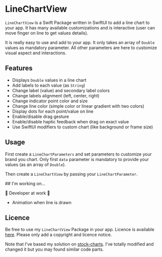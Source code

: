 # LineChartView

`LineChartView` is a Swift Package written in SwiftUI to add a line chart to your app. It has many available customizations and is interactive (user can move finger on line to get values details).

It is really easy to use and add to your app. It only takes an array of `Double` values as mandatory parameter. All other parameters are here to customize visual aspect and interactions.

## Features

- Displays `Double` values in a line chart
- Add labels to each value (as `String`)
- Change label (value) and secondary label colors
- Change labels alignment (left, center, right)
- Change indicator point color and size
- Change line color (simple color or linear gradient with two colors)
- Display dots for each point/value on line
- Enable/disable drag gesture
- Enable/disable haptic feedback when drag on exact value
- Use SwiftUI modifiers to custom chart (like background or frame size)

## Usage

First create a `LineChartParameters` and set parameters to customize your brand you chart. Only first `data` parameter is mandatory to provide your values (as an array of `Double`).

Then create a `LineChartView` by passing your `LineChartParameter`.

## I'm working on...

🚧 Developer at work 🚧

- Animation when line is drawn


## Licence

Be free to use my `LineChartView` Package in your app. Licence is available [here](https://github.com/Jonathan-Gander/LineChartView/blob/main/LICENSE). Please only add a copyright and licence notice.

Note that I've based my solution on [stock-charts](https://github.com/denniscm190/stock-charts). I've totally modified and changed it but you may found similar code parts.
